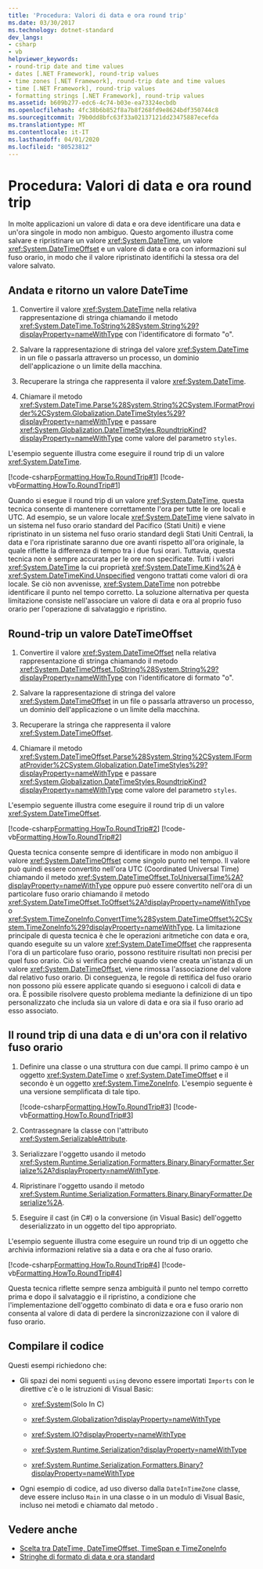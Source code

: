```yaml
---
title: 'Procedura: Valori di data e ora round trip'
ms.date: 03/30/2017
ms.technology: dotnet-standard
dev_langs:
- csharp
- vb
helpviewer_keywords:
- round-trip date and time values
- dates [.NET Framework], round-trip values
- time zones [.NET Framework], round-trip date and time values
- time [.NET Framework], round-trip values
- formatting strings [.NET Framework], round-trip values
ms.assetid: b609b277-edc6-4c74-b03e-ea73324ecbdb
ms.openlocfilehash: 4fc38b6b852f8a7b8f268fd9e8624bdf350744c8
ms.sourcegitcommit: 79b0dd8bfc63f33a02137121dd23475887ecefda
ms.translationtype: MT
ms.contentlocale: it-IT
ms.lasthandoff: 04/01/2020
ms.locfileid: "80523812"
---
```

# <a name="how-to-round-trip-date-and-time-values"></a>Procedura: Valori di data e ora round trip

In molte applicazioni un valore di data e ora deve identificare una data e un'ora singole in modo non ambiguo. Questo argomento illustra come salvare e ripristinare un valore <xref:System.DateTime>, un valore <xref:System.DateTimeOffset> e un valore di data e ora con informazioni sul fuso orario, in modo che il valore ripristinato identifichi la stessa ora del valore salvato.

## <a name="round-trip-a-datetime-value"></a>Andata e ritorno un valore DateTime

1. Convertire il valore <xref:System.DateTime> nella relativa rappresentazione di stringa chiamando il metodo <xref:System.DateTime.ToString%28System.String%29?displayProperty=nameWithType> con l'identificatore di formato "o".

2. Salvare la rappresentazione di stringa del valore <xref:System.DateTime> in un file o passarla attraverso un processo, un dominio dell'applicazione o un limite della macchina.

3. Recuperare la stringa che rappresenta il valore <xref:System.DateTime>.

4. Chiamare il metodo <xref:System.DateTime.Parse%28System.String%2CSystem.IFormatProvider%2CSystem.Globalization.DateTimeStyles%29?displayProperty=nameWithType> e passare <xref:System.Globalization.DateTimeStyles.RoundtripKind?displayProperty=nameWithType> come valore del parametro `styles`.

L'esempio seguente illustra come eseguire il round trip di un valore <xref:System.DateTime>.

[!code-csharp[Formatting.HowTo.RoundTrip#1](../../../samples/snippets/csharp/VS_Snippets_CLR/Formatting.HowTo.RoundTrip/cs/RoundTrip.cs#1)]
[!code-vb[Formatting.HowTo.RoundTrip#1](../../../samples/snippets/visualbasic/VS_Snippets_CLR/Formatting.HowTo.RoundTrip/vb/RoundTrip.vb#1)]

Quando si esegue il round trip di un valore <xref:System.DateTime>, questa tecnica consente di mantenere correttamente l'ora per tutte le ore locali e UTC. Ad esempio, se un valore locale <xref:System.DateTime> viene salvato in un sistema nel fuso orario standard del Pacifico (Stati Uniti) e viene ripristinato in un sistema nel fuso orario standard degli Stati Uniti Centrali, la data e l'ora ripristinate saranno due ore avanti rispetto all'ora originale, la quale riflette la differenza di tempo tra i due fusi orari. Tuttavia, questa tecnica non è sempre accurata per le ore non specificate. Tutti i valori <xref:System.DateTime> la cui proprietà <xref:System.DateTime.Kind%2A> è <xref:System.DateTimeKind.Unspecified> vengono trattati come valori di ora locale. Se ciò non avvenisse, <xref:System.DateTime> non potrebbe identificare il punto nel tempo corretto. La soluzione alternativa per questa limitazione consiste nell'associare un valore di data e ora al proprio fuso orario per l'operazione di salvataggio e ripristino.

## <a name="round-trip-a-datetimeoffset-value"></a>Round-trip un valore DateTimeOffset

1. Convertire il valore <xref:System.DateTimeOffset> nella relativa rappresentazione di stringa chiamando il metodo <xref:System.DateTimeOffset.ToString%28System.String%29?displayProperty=nameWithType> con l'identificatore di formato "o".

2. Salvare la rappresentazione di stringa del valore <xref:System.DateTimeOffset> in un file o passarla attraverso un processo, un dominio dell'applicazione o un limite della macchina.

3. Recuperare la stringa che rappresenta il valore <xref:System.DateTimeOffset>.

4. Chiamare il metodo <xref:System.DateTimeOffset.Parse%28System.String%2CSystem.IFormatProvider%2CSystem.Globalization.DateTimeStyles%29?displayProperty=nameWithType> e passare <xref:System.Globalization.DateTimeStyles.RoundtripKind?displayProperty=nameWithType> come valore del parametro `styles`.

L'esempio seguente illustra come eseguire il round trip di un valore <xref:System.DateTimeOffset>.

[!code-csharp[Formatting.HowTo.RoundTrip#2](../../../samples/snippets/csharp/VS_Snippets_CLR/Formatting.HowTo.RoundTrip/cs/RoundTrip.cs#2)]
[!code-vb[Formatting.HowTo.RoundTrip#2](../../../samples/snippets/visualbasic/VS_Snippets_CLR/Formatting.HowTo.RoundTrip/vb/RoundTrip.vb#2)]

Questa tecnica consente sempre di identificare in modo non ambiguo il valore <xref:System.DateTimeOffset> come singolo punto nel tempo. Il valore può quindi essere convertito nell'ora UTC (Coordinated Universal Time) chiamando il metodo <xref:System.DateTimeOffset.ToUniversalTime%2A?displayProperty=nameWithType> oppure può essere convertito nell'ora di un particolare fuso orario chiamando il metodo <xref:System.DateTimeOffset.ToOffset%2A?displayProperty=nameWithType> o <xref:System.TimeZoneInfo.ConvertTime%28System.DateTimeOffset%2CSystem.TimeZoneInfo%29?displayProperty=nameWithType>. La limitazione principale di questa tecnica è che le operazioni aritmetiche con data e ora, quando eseguite su un valore <xref:System.DateTimeOffset> che rappresenta l'ora di un particolare fuso orario, possono restituire risultati non precisi per quel fuso orario. Ciò si verifica perché quando viene creata un'istanza di un valore <xref:System.DateTimeOffset>, viene rimossa l'associazione del valore dal relativo fuso orario. Di conseguenza, le regole di rettifica del fuso orario non possono più essere applicate quando si eseguono i calcoli di data e ora. È possibile risolvere questo problema mediante la definizione di un tipo personalizzato che includa sia un valore di data e ora sia il fuso orario ad esso associato.

## <a name="round-trip-a-date-and-time-value-with-its-time-zone"></a>Il round trip di una data e di un'ora con il relativo fuso orario

1. Definire una classe o una struttura con due campi. Il primo campo è un oggetto <xref:System.DateTime> o <xref:System.DateTimeOffset> e il secondo è un oggetto <xref:System.TimeZoneInfo>. L'esempio seguente è una versione semplificata di tale tipo.

    [!code-csharp[Formatting.HowTo.RoundTrip#3](../../../samples/snippets/csharp/VS_Snippets_CLR/Formatting.HowTo.RoundTrip/cs/RoundTrip.cs#3)]
    [!code-vb[Formatting.HowTo.RoundTrip#3](../../../samples/snippets/visualbasic/VS_Snippets_CLR/Formatting.HowTo.RoundTrip/vb/RoundTrip.vb#3)]

2. Contrassegnare la classe con l'attributo <xref:System.SerializableAttribute>.

3. Serializzare l'oggetto usando il metodo <xref:System.Runtime.Serialization.Formatters.Binary.BinaryFormatter.Serialize%2A?displayProperty=nameWithType>.

4. Ripristinare l'oggetto usando il metodo <xref:System.Runtime.Serialization.Formatters.Binary.BinaryFormatter.Deserialize%2A>.

5. Eseguire il cast (in C#) o la conversione (in Visual Basic) dell'oggetto deserializzato in un oggetto del tipo appropriato.

L'esempio seguente illustra come eseguire un round trip di un oggetto che archivia informazioni relative sia a data e ora che al fuso orario.

[!code-csharp[Formatting.HowTo.RoundTrip#4](../../../samples/snippets/csharp/VS_Snippets_CLR/Formatting.HowTo.RoundTrip/cs/RoundTrip.cs#4)]
[!code-vb[Formatting.HowTo.RoundTrip#4](../../../samples/snippets/visualbasic/VS_Snippets_CLR/Formatting.HowTo.RoundTrip/vb/RoundTrip.vb#4)]

Questa tecnica riflette sempre senza ambiguità il punto nel tempo corretto prima e dopo il salvataggio e il ripristino, a condizione che l'implementazione dell'oggetto combinato di data e ora e fuso orario non consenta al valore di data di perdere la sincronizzazione con il valore di fuso orario.

## <a name="compile-the-code"></a>Compilare il codice

Questi esempi richiedono che:

- Gli spazi dei nomi seguenti `using` devono essere importati `Imports` con le direttive c'è o le istruzioni di Visual Basic:

  - <xref:System>(Solo In C)

  - <xref:System.Globalization?displayProperty=nameWithType>

  - <xref:System.IO?displayProperty=nameWithType>

  - <xref:System.Runtime.Serialization?displayProperty=nameWithType>

  - <xref:System.Runtime.Serialization.Formatters.Binary?displayProperty=nameWithType>

- Ogni esempio di codice, ad uso diverso dalla `DateInTimeZone` classe, deve essere incluso `Main` in una classe o in un modulo di Visual Basic, incluso nei metodi e chiamato dal metodo .

## <a name="see-also"></a>Vedere anche

- [Scelta tra DateTime, DateTimeOffset, TimeSpan e TimeZoneInfo](../../../docs/standard/datetime/choosing-between-datetime.md)
- [Stringhe di formato di data e ora standard](../../../docs/standard/base-types/standard-date-and-time-format-strings.md)
